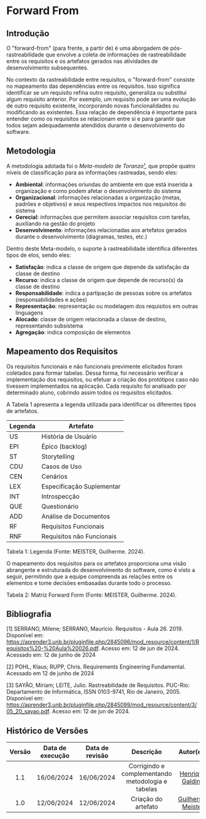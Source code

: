 # Forward From

## Introdução

<!-- A rastreabilidade é a capacidade de descrever e acompanhar a vida de um requisito, desde sua origem, passando por seu desenvolvimento e especificação, até sua posterior implantação e uso. Ela é essencial para garantir que todos os requisitos tenham sido atendidos e para gerenciar mudanças nos requisitos ao longo do ciclo de vida do projeto.

A rastreabilidade é crucial para a gerência por requisitos e para a detecção de conflitos, além de ser essencial para o gerenciamento do desenvolvimento e controle de riscos. Ela ajuda a detectar requisitos não alocados a componentes e a gerenciar as mudanças e a evolução do sistema.

A rastreabilidade pode ser implementada por meio de elos ou ligações entre requisitos inter-relacionados, suas fontes, e os componentes que os implementam. Técnicas comuns incluem o uso de referências cruzadas e matrizes de rastreabilidade, frequentemente suportadas por ferramentas de software. -->

O "forward-from" (para frente, a partir de) é uma aborgadem de pós-rastreabilidade que envolve a coleta de informações de rastreabilidade entre os requisitos e os artefatos gerados nas atividades de desenvolvimento subsequentes.

No contexto da rastreabilidade entre requisitos, o "forward-from" consiste no mapeamento das dependências entre os requisitos. Isso significa identificar se um requisito refina outro requisito, generaliza ou substitui algum requisito anterior. Por exemplo, um requisito pode ser uma evolução de outro requisito existente, incorporando novas funcionalidades ou modificando as existentes. Essa relação de dependência é importante para entender como os requisitos se relacionam entre si e para garantir que todos sejam adequadamente atendidos durante o desenvolvimento do software.


## Metodologia

A metodologia adotada foi o *Meta-modelo de Toranzo*[¹](), que propõe quatro níveis de classificação para as informações rastreadas, sendo eles:

- **Ambiental**: informações oriundas do ambiente em que está inserida a organização e como podem afetar o desenvolvimento do sistema
- **Organizacional**: informações relacionadas a organização (metas, padrões e objetivos) e seus respectivos impactos nos requisitos do sistema
- **Gerecial**: informações que permitem associar requisitos com tarefas, auxiliando na gestão do projeto
- **Desenvolvimento**: informações relacionadas aos artefatos gerados durante o desenvolvimento (diagramas, testes, etc.)

Dentro deste Meta-modelo, o suporte à rastreabilidade identifica diferentes tipos de elos, sendo eles:

- **Satisfação**: indica a classe de origem que depende da satisfação da classe de destino
- **Recurso**: indica a classe de origem que depende de recurso(s) da classe de destino
- **Responsabilidade**: indica a partipação de pessoas sobre os artefatos (responsabilidades e ações)
- **Representação**: representação ou modelagem dos requisitos em outras linguagens
- **Alocado**: classe de origem relacionada a classe de destino, representando subsistema
- **Agregação**: indica composição de elementos

## Mapeamento dos Requisitos

Os requisitos funcionais e não funcionais previmente elicitados foram coletados para formar tabelas. Dessa forma, foi necessário verificar a implementação dos requisitos, ou efetuar a criação dos protótipos caso não tivessem implementados na aplicação. Cada requisito foi analisado por determinado aluno, cobrindo assim todos os requisitos elicitados.

A Tabela 1 apresenta a legenda utilizada para identificar os diferentes tipos de artefatos.

| Legenda | Artefato                  |
| ------- | ------------------------- |
| US      | História de Usuário       |
| EPI     | Épico (backlog)           |
| ST      | Storytelling              |
| CDU     | Casos de Uso              |
| CEN     | Cenários                  |
| LEX     | Especificação Suplementar |
| INT     | Introspecção              |
| QUE     | Questionário              |
| ADD     | Análise de Documentos     |
| RF      | Requisitos Funcionais     |
| RNF     | Requisitos não Funcionais |

<div>
<p> Tabela 1: Legenda (Fonte: MEISTER, Guilherme. 2024).</p>
</div>

O mapeamento dos requisitos para os artefatos proporciona uma visão abrangente e estruturada do desenvolvimento do software, como é visto a seguir, permitindo que a equipe compreenda as relações entre os elementos e tome decisões embasadas durante todo o processo.

<div>
<p> Tabela 2: Matriz Forward Form (Fonte: MEISTER, Guilherme. 2024).</p>
</div>


## Bibliografia

[1] SERRANO, Milene; SERRANO, Maurício. Requisitos - Aula 26. 2019. Disponível em: <https://aprender3.unb.br/pluginfile.php/2845096/mod_resource/content/1/Requisitos%20-%20Aula%20026.pdf>. Acesso em: 12 de jun de 2024. Acessado em: 12 de junho de 2024

[2] POHL, Klaus; RUPP, Chris. Requirements Engineering Fundamental. Acessado em 12 de junho de 2024

[3] SAYÃO, Miriam; LEITE, Julio. Rastreabilidade de Requisitos. PUC-Rio: Departamento de Informática, ISSN 0103-9741, Rio de Janeiro, 2005. Disponível em: <https://aprender3.unb.br/pluginfile.php/2845099/mod_resource/content/3/05_20_sayao.pdf>. Acesso em: 12 de jun de 2024.

## Histórico de Versões

| Versão | Data de execução | Data de revisão |  Descrição                          | Autor(es)                                           | Revisor(es)                                           |
| :----: | :--------------: | :-------------: | :---------------------------------: | :-------------------------------------------------: | :---------------------------------------------------: |
| 1.1    | 16/06/2024       | 16/06/2024      | Corrigindo e complementando metodologia e tabelas   | [Henrique Galdino](https://github.com/hgaldino05)   | [Júlio César](https://github.com/Julio1099)         |
| 1.0    | 12/06/2024       | 12/06/2024      | Criação do artefato | [Guilherme Meister](https://github.com/gmeister18)   | [Henrique Galdino](https://github.com/hgaldino05)     |
